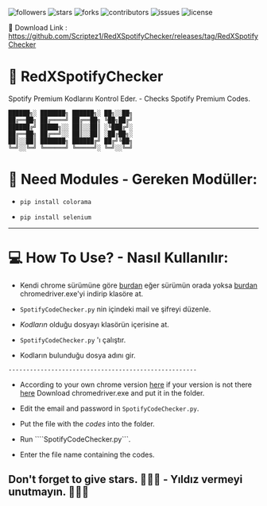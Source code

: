<img alt="followers" title="Follow" src="https://img.shields.io/github/followers/Scriptez1?color=ff0000&style=for-the-badge&logo=github&label=Follow"/> <img alt="stars" title="Stars" src="https://img.shields.io/github/stars/Scriptez1/RedXSpotifyChecker?color=FFFF00&style=for-the-badge&logo=github&label=Stars"/> <img alt="forks" title="Forks" src="https://img.shields.io/github/forks/Scriptez1/RedXSpotifyChecker?color=4455dd&style=for-the-badge&logo=github&label=Forks"/> <img alt="contributors" title="Contributors" src="https://img.shields.io/github/contributors/Scriptez1/RedXSpotifyChecker?color=527826&style=for-the-badge&logo=github&label=Contributors"/> <img alt="issues" title="Issues" src="https://img.shields.io/github/issues/Scriptez1/RedXSpotifyChecker?color=fffbbb&style=for-the-badge&logo=github&label=Issues"/> <img alt="license" title="License" src="https://img.shields.io/github/license/Scriptez1/RedXSpotifyChecker?color=FF7F00&style=for-the-badge&logo=github&label=License"/>

🥇 Download Link : https://github.com/Scriptez1/RedXSpotifyChecker/releases/tag/RedXSpotifyChecker

# 💾 RedXSpotifyChecker
Spotify Premium Kodlarını Kontrol Eder. - Checks Spotify Premium Codes.
```
██████╗░ ███████╗ ██████╗░ ██╗░░██╗
██╔══██╗ ██╔════╝ ██╔══██╗ ╚██╗██╔╝
██████╔╝ █████╗░░ ██║░░██║ ░╚███╔╝░
██╔══██╗ ██╔══╝░░ ██║░░██║ ░██╔██╗░
██║░░██║ ███████╗ ██████╔╝ ██╔╝╚██╗
╚═╝░░╚═╝ ╚══════╝ ╚═════╝░ ╚═╝░░╚═╝
```

# 🔧 Need Modules - Gereken Modüller:

* ``` pip install colorama ```

* ``` pip install selenium ```

-----------------------------------

# 💻 How To Use? - Nasıl Kullanılır:

* Kendi chrome sürümüne göre [burdan](https://developer.chrome.com/docs/chromedriver/downloads?hl=tr) eğer sürümün orada yoksa [burdan](https://googlechromelabs.github.io/chrome-for-testing/) chromedriver.exe'yi indirip klasöre at.

* ````SpotifyCodeChecker.py```` nin içindeki mail ve şifreyi düzenle.

* *Kodların* olduğu dosyayı klasörün içerisine at.

* ````SpotifyCodeChecker.py```` 'ı çalıştır.

* Kodların bulunduğu dosya adını gir.

```-----------------------------------------------------```

* According to your own chrome version [here](https://developer.chrome.com/docs/chromedriver/downloads?hl=tr) if your version is not there [here](https://googlechromelabs.github.io/chrome-for-testing/) Download chromedriver.exe and put it in the folder.
  
* Edit the email and password in ````SpotifyCodeChecker.py````.

* Put the file with the *codes* into the folder.

* Run ````SpotifyCodeChecker.py```.

* Enter the file name containing the codes.

## Don't forget to give stars. 🌟🌟🌟 - Yıldız vermeyi unutmayın. 🌟🌟🌟
